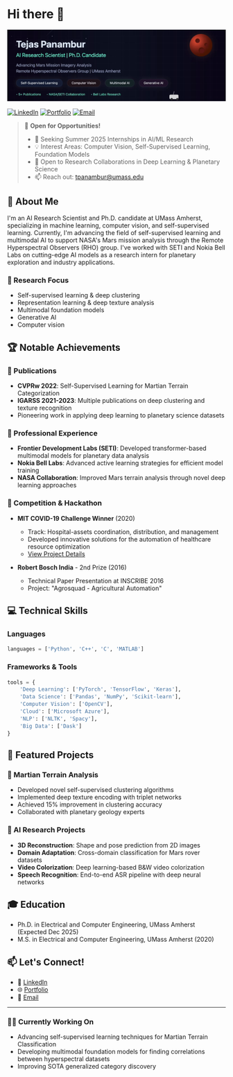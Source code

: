 # Hi there 👋 

![Animated Header](banner.gif)

[![LinkedIn](https://img.shields.io/badge/LinkedIn-Connect-blue)](https://www.linkedin.com/in/tejas-panambur/)
[![Portfolio](https://img.shields.io/badge/Portfolio-Visit-green)](https://tejaspanambur.github.io/)
[![Email](https://img.shields.io/badge/Email-Contact-red)](mailto:tpanambur@umass.edu)

> 🔎 **Open for Opportunities!**
> - 🌟 Seeking Summer 2025 Internships in AI/ML Research
> - 💡 Interest Areas: Computer Vision, Self-Supervised Learning, Foundation Models
> - 🤝 Open to Research Collaborations in Deep Learning & Planetary Science
> - 📫 Reach out: [tpanambur@umass.edu](mailto:tpanambur@umass.edu)

## 🚀 About Me

I'm an AI Research Scientist and Ph.D. candidate at UMass Amherst, specializing in machine learning, computer vision, and self-supervised learning. Currently, I'm advancing the field of self-supervised learning and multimodal AI to support NASA's Mars mission analysis through the Remote Hyperspectral Observers (RHO) group.  I've worked with SETI and Nokia Bell Labs on cutting-edge AI models as a research intern for planetary exploration and industry applications.

### 🔭 Research Focus
- Self-supervised learning & deep clustering
- Representation learning & deep texture analysis
- Multimodal foundation models
- Generative AI
- Computer vision

## 🏆 Notable Achievements

### 📝 Publications
- **CVPRw 2022**: Self-Supervised Learning for Martian Terrain Categorization
- **IGARSS 2021-2023**: Multiple publications on deep clustering and texture recognition
- Pioneering work in applying deep learning to planetary science datasets

### 🌟 Professional Experience
- **Frontier Development Labs (SETI)**: Developed transformer-based multimodal models for planetary data analysis
- **Nokia Bell Labs**: Advanced active learning strategies for efficient model training
- **NASA Collaboration**: Improved Mars terrain analysis through novel deep learning approaches

### 🎯 Competition & Hackathon
- **MIT COVID-19 Challenge Winner** (2020)
  - Track: Hospital-assets coordination, distribution, and management
  - Developed innovative solutions for the automation of healthcare resource optimization
  - [View Project Details]([https://tejaspanambur.github.io/#:~:text=MIT%20COVID%2D19,Offical%20Press](https://www.linkedin.com/posts/tejas-panambur_win-mitcovid19challenge-healthcare-activity-6653002521218473985-HRum/))

- **Robert Bosch India** - 2nd Prize (2016)
  - Technical Paper Presentation at INSCRIBE 2016
  - Project: "Agrosquad - Agricultural Automation"

## 💻 Technical Skills

### Languages
```python
languages = ['Python', 'C++', 'C', 'MATLAB']
```

### Frameworks & Tools
```python
tools = {
    'Deep Learning': ['PyTorch', 'TensorFlow', 'Keras'],
    'Data Science': ['Pandas', 'NumPy', 'Scikit-learn'],
    'Computer Vision': ['OpenCV'],
    'Cloud': ['Microsoft Azure'],
    'NLP': ['NLTK', 'Spacy'],
    'Big Data': ['Dask']
}
```

## 🎯 Featured Projects

### 🌠 Martian Terrain Analysis
- Developed novel self-supervised clustering algorithms
- Implemented deep texture encoding with triplet networks
- Achieved 15% improvement in clustering accuracy
- Collaborated with planetary geology experts

### 🤖 AI Research Projects
- **3D Reconstruction**: Shape and pose prediction from 2D images
- **Domain Adaptation**: Cross-domain classification for Mars rover datasets
- **Video Colorization**: Deep learning-based B&W video colorization
- **Speech Recognition**: End-to-end ASR pipeline with deep neural networks

## 🎓 Education
- Ph.D. in Electrical and Computer Engineering, UMass Amherst (Expected Dec 2025)
- M.S. in Electrical and Computer Engineering, UMass Amherst (2020)

## 📫 Let's Connect!
- 💼 [LinkedIn](https://www.linkedin.com/in/tejas-panambur/)
- 🌐 [Portfolio](https://tejaspanambur.github.io/)
- 📧 [Email](mailto:tpanambur@umass.edu)

---

### 🏃‍♂️ Currently Working On
- Advancing self-supervised learning techniques for Martian Terrain Classification
- Developing multimodal foundation models for finding correlations between hyperspectral datasets
- Improving SOTA generalized category discovery

